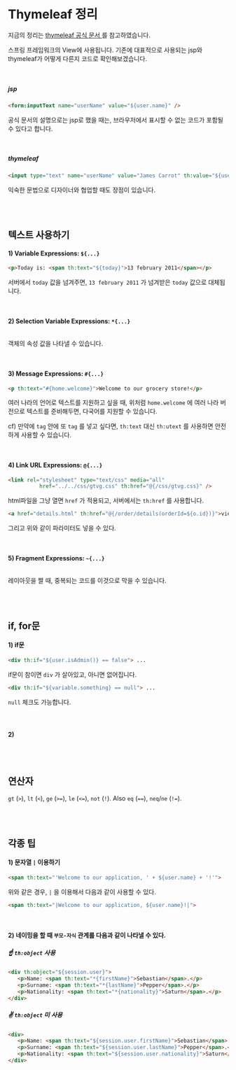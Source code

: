 # Thymeleaf 정리

지금의 정리는 <a href="https://www.thymeleaf.org/doc/tutorials/3.0/usingthymeleaf.html" target="_blank"> thymeleaf 공식 문서 </a>를 참고하였습니다.



스프링 프레임워크의 View에 사용됩니다. 기존에 대표적으로 사용되는 jsp와 thymeleaf가 어떻게 다른지 코드로 확인해보겠습니다.

<br>

##### *jsp*

```html
<form:inputText name="userName" value="${user.name}" />
```

공식 문서의 설명으로는 jsp로 했을 때는, 브라우저에서 표시할 수 없는 코드가 포함될 수 있다고 합니다.

<br>

##### *thymeleaf*

```html
<input type="text" name="userName" value="James Carrot" th:value="${user.name}" />
```

익숙한 문법으로 디자이너와 협업할 때도 장점이 있습니다.

<br>

<br>

## 텍스트 사용하기

#### 1) Variable Expressions: `${...}`

```html
<p>Today is: <span th:text="${today}">13 february 2011</span></p>
```

서버에서 `today` 값을 넘겨주면, `13 february 2011` 가 넘겨받은 `today` 값으로 대체됩니다.



<br>

#### 2) Selection Variable Expressions: `*{...}`

```html

```

객체의 속성 값을 나타낼 수 있습니다. 



<br>

#### 3) Message Expressions: `#{...}`

```html
<p th:text="#{home.welcome}">Welcome to our grocery store!</p>
```

여러 나라의 언어로 텍스트를 지원하고 싶을 때, 위처럼 `home.welcome` 에 여러 나라 버전으로 텍스트를 준비해두면, 다국어를 지원할 수 있습니다. 

cf) 만약에 `tag` 안에 또 `tag` 를 넣고 싶다면, `th:text` 대신 `th:utext` 를 사용하면 안전하게 사용할 수 있습니다.



<br>

#### 4) Link URL Expressions: `@{...}`

```html
<link rel="stylesheet" type="text/css" media="all" 
          href="../../css/gtvg.css" th:href="@{/css/gtvg.css}" />
```

html파일을 그냥 열면 `href` 가 적용되고, 서버에서는 `th:href` 를 사용합니다.

```html
<a href="details.html" th:href="@{/order/details(orderId=${o.id})}">view</a>
```

그리고 위와 같이 파라미터도 넣을 수 있다.



<br>

#### 5) Fragment Expressions: `~{...}`

```html

```

레이아웃을 짤 때, 중복되는 코드를 이것으로 막을 수 있습니다. 



<br>

<br>

## if, for문

#### 1) if문

```html
<div th:if="${user.isAdmin()} == false"> ...
```

if문이 참이면 `div` 가 살아있고, 아니면 없어집니다.

```html
<div th:if="${variable.something} == null"> ...
```

`null` 체크도 가능합니다.



#### 







<br>

#### 2) 





<br>

<br>

## 연산자

`gt` (`>`), `lt` (`<`), `ge` (`>=`), `le` (`<=`), `not` (`!`). Also `eq` (`==`), `neq`/`ne` (`!=`).







<br>

<br>

## 각종 팁

#### 1) 문자열 `|` 이용하기

```html
<span th:text="'Welcome to our application, ' + ${user.name} + '!'">
```

위와 같은 경우, `|` 을 이용해서 다음과 같이 사용할 수 있다.

```html
<span th:text="|Welcome to our application, ${user.name}!|">
```





<br>

#### 2) 네이밍을 할 때 `부모-자식` 관계를 다음과 같이 나타낼 수 있다.

##### ☝ `th:object` 사용

```html
<div th:object="${session.user}">
   <p>Name: <span th:text="*{firstName}">Sebastian</span>.</p>
   <p>Surname: <span th:text="*{lastName}">Pepper</span>.</p>
   <p>Nationality: <span th:text="*{nationality}">Saturn</span>.</p>
</div>
```

##### ✌ `th:object` 미 사용

```html
<div>
   <p>Name: <span th:text="${session.user.firstName}">Sebastian</span>.</p>
   <p>Surname: <span th:text="${session.user.lastName}">Pepper</span>.</p>
   <p>Nationality: <span th:text="${session.user.nationality}">Saturn</span>.</p>
</div>
```

